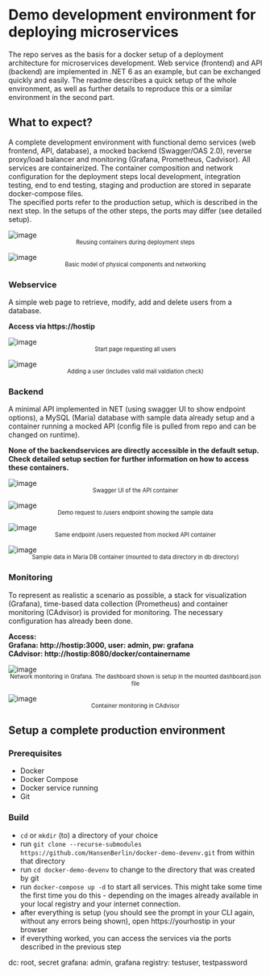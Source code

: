 # Demo development environment for deploying microservices
The repo serves as the basis for a docker setup of a deployment architecture for microservices development. Web service (frontend) and API (backend) are implemented in .NET 6 as an example, but can be exchanged quickly and easily.
The readme describes a quick setup of the whole environment, as well as further details to reproduce this or a similar environment in the second part.


## What to expect?
A complete development environment with functional demo services (web frontend, API, database), a mocked backend (Swagger/OAS 2.0), reverse proxy/load balancer and monitoring (Grafana, Prometheus, Cadvisor). All services are containerized. The container composition and network configuration for the deployment steps local development, integration testing, end to end testing, staging and production are stored in separate docker-compose files.  
The specified ports refer to the production setup, which is described in the next step. In the setups of the other steps, the ports may differ (see detailed setup).

![image](assets/images/deployment.png)
<p style="text-align: center; margin-top:-15px; font-size:0.8em">Reusing containers during deployment steps</p>

![image](assets/images/physical.png)
<p style="text-align: center; margin-top:-15px; font-size:0.8em">Basic model of physical components and networking</p>


### Webservice
A simple web page to retrieve, modify, add and delete users from a database.  

**Access via https://hostip**

![image](assets/images/webservice-start.png)
<p style="text-align: center; margin-top:-15px; font-size:0.8em">Start page requesting all users</p>

![image](assets/images/webservice-add.png)
<p style="text-align: center; margin-top:-15px; font-size:0.8em">Adding a user (includes valid mail valdiation check)</p>

### Backend
A minimal API implemented in NET (using swagger UI to show endpoint options), a MySQL (Maria) database with sample data already setup and a container running a mocked API (config file is pulled from repo and can be changed on runtime).

**None of the backendservices are directly accessible in the default setup. Check detailed setup section for further information on how to access these containers.**

![image](assets/images/swagger.png)
<p style="text-align: center; margin-top:-15px; font-size:0.8em">Swagger UI of the API container</p>

![image](assets/images/swagger2.png)
<p style="text-align: center; margin-top:-15px; font-size:0.8em">Demo request to /users endpoint showing the sample data</p>

![image](assets/images/mocked.png)
<p style="text-align: center; margin-top:-15px; font-size:0.8em">Same endpoint /users requested from mocked API container</p>

![image](assets/images/database.png)
<p style="text-align: center; margin-top:-15px; font-size:0.8em">Sample data in Maria DB container (mounted to data directory in db directory)</p>

### Monitoring
To represent as realistic a scenario as possible, a stack for visualization (Grafana), time-based data collection (Prometheus) and container monitoring (CAdvisor) is provided for monitoring. The necessary configuration has already been done.

**Access:  
Grafana: http://hostip:3000, user: admin, pw: grafana  
CAdvisor: http://hostip:8080/docker/containername**

![image](assets/images/grafana.png)
<p style="text-align: center; margin-top:-15px; font-size:0.8em">Network monitoring in Grafana. The dashboard shown is setup in the mounted dashboard.json file</p>

![image](assets/images/cadvisor.png)
<p style="text-align: center; margin-top:-15px; font-size:0.8em">Container monitoring in CAdvisor</p>

## Setup a complete production environment
### Prerequisites
- Docker
- Docker Compose
- Docker service running
- Git

### Build
- ```cd``` or ```mkdir``` (to) a directory of your choice
- run ```git clone --recurse-submodules https://github.com/HansenBerlin/docker-demo-devenv.git``` from within that directory
- run ```cd docker-demo-devenv``` to change to the directory that was created by git
- run ```docker-compose up -d``` to start all services. This might take some time the first time you do this - depending on the images already available in your local registry and your internet connection.
- after everything is setup (you should see the prompt in your CLI again, without any errors being shown), open https://yourhostip in your browser
- if everything worked, you can access the services via the ports described in the previous step

dc: root, secret
grafana: admin, grafana
registry: testuser, testpassword























